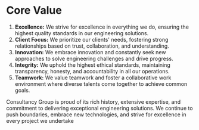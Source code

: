 # Core Value

1. **Excellence:** We strive for excellence in everything we do, ensuring the highest quality standards in our engineering solutions.&#x20;
2. **Client Focus:** We prioritize our clients' needs, fostering strong relationships based on trust, collaboration, and understanding.&#x20;
3. **Innovation:** We embrace innovation and constantly seek new approaches to solve engineering challenges and drive progress.&#x20;
4. **Integrity:** We uphold the highest ethical standards, maintaining transparency, honesty, and accountability in all our operations.&#x20;
5. **Teamwork:** We value teamwork and foster a collaborative work environment where diverse talents come together to achieve common goals.&#x20;

Consultancy Group is proud of its rich history, extensive expertise, and commitment to delivering exceptional engineering solutions. We continue to push boundaries, embrace new technologies, and strive for excellence in every project we undertake
